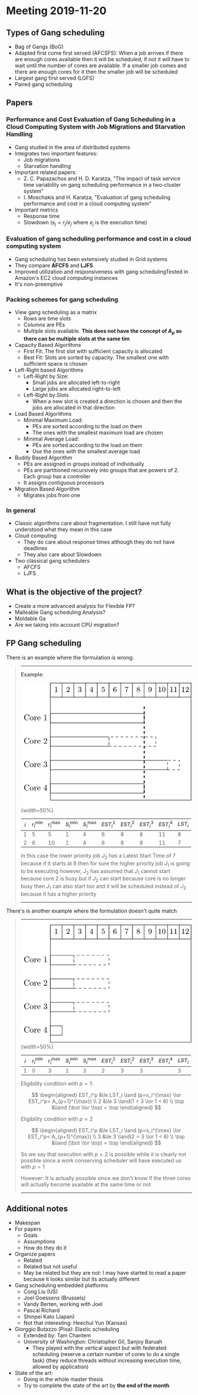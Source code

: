 # Meeting 2019-11-20



## Types of Gang scheduling

- Bag of Gangs (BoG)
- Adapted first come first served (AFCSFS): When a job arrives if there are enough cores available then it will be scheduled, if not it will have to wait until the number of cores are available. If a smaller job comes and there are enough cores for it then the smaller job will be scheduled
- Largest gang first served (LGFS)
- Paired gang scheduling

## Papers

### Performance and Cost Evaluation of Gang Scheduling in a Cloud Computing System with Job Migrations and Starvation Handling

- Gang studied in the area of distributed systems
- Integrates two important features:
  - Job migrations
  - Starvation handling
- Important related papers:
  - Z. C. Papazachos and H. D. Karatza, "The impact of task service time variability on gang scheduling performance in a two-cluster system"
  - I. Moschakis and H. Karatza, "Evaluation of gang scheduling performance and cost in a cloud computing system"
- Important metrics
  - Response time
  - Slowdown ($s_j = r_j / e_j$ where $e_j$ is the execution time)

### Evaluation of gang scheduling performance and cost in a cloud computing system

- Gang scheduling has been extensively studied in Grid systems
- They compare **AFCFS** and **LJFS**
- Improved utilization and responsiveness with gang schedulingTested in Amazon's EC2 cloud computing instances
- It's non-preemptive

### Packing schemes for gang scheduling

- View gang scheduling as a matrix
  - Rows are time slots
  - Columns are PEs
  - Multiple slots available. **This does not have the concept of $A_p$ as there can be multiple slots at the same tim**
- Capacity Based Algorithms
  - First Fit: The first slot with sufficient capacity is allocated
  - Best Fit: Slots are sorted by capacity. The smallest one with sufficient space is chosen
- Left-Right based Algorithms
  - Left-Right by Size: 
    - Small jobs are allocated left-to-right
    - Large jobs are allocated right-to-left
  - Left-Right by Slots
    - When a new slot is created a direction is chosen and then the jobs are allocated in that direction
- Load Based Algorithms
  - Minimal Maximum Load: 
    - PEs are sorted according to the load on them
    - The ones with the smallest maximum load are chosen
  - Minimal Average Load:
    - PEs are sorted according to the load on them
    - Use the ones with the smallest average load
- Buddy Based Algorithm
  - PEs are assigned in groups instead of individually
  - PEs are partitioned recursively into groups that are powers of 2. Each group has a controller
  - It assigns contiguous processors
- Migration Based Algorithm
  - Migrates jobs from one

### In general

- Classic algorithms care about fragmentation. I still have not fully understood what they mean in this case
- Cloud computing
  - They do care about response times although they do not have deadlines
  - They also care about Slowdown
- Two classical gang schedulers
  - AFCFS
  - LJFS

## What is the objective of the project?

- Create a more advanced analysis for Flexible FP?
- Malleable Gang scheduling Analysis?
- Moldable Ga
- Are we taking into account CPU migration?







## FP Gang scheduling

There is an example where the formulation is wrong:

> ***
>
> **Example**:
>
> ![Example of schedule where the higher priority task could start before](images/2019/11/05/schedule.png){width=50%}
>
> | $i$  | $r_i^{\min}$ | $r_i^{\max}$ | $S_i^{\min}$ | $S_i^{\max}$ | $EST_i^1$ | $EST_i^2$ | $EST_i^3$ | $EST_i^4$ | $LST_i$ |
> | ---- | ------------ | ------------ | ------------ | ------------ | --------- | --------- | --------- | --------- | ------- |
> | 1    | 5            | 5            | 1            | 4            | 6         | 8         | 8         | 11        | 8       |
> | 2    | 6            | 10           | 1            | 4            | 6         | 8         | 8         | 11        | 7       |
>
> In this case the lower priority job $J_2$ has a Latest Start Time of 7 because if it starts at 8 then for sure the higher priority job $J_1$ is going to be executing however, $J_2$ has assumed that $J_1$ cannot start because core 2 is busy but if $J_2$ can start because core is no longer busy then $J_1$ can also start too and it will be scheduled instead of $J_2$ because it has a higher priority
>
> ***

There's is another example where the formulation doesn't quite match

> ***
>
> ![Example of execution](images/2019/11/05/schedule_2.png){width=50%}
>
> | $i$  | $r_i^{\min}$ | $r_i^{\max}$ | $S_i^{\min}$ | $S_i^{\max}$ | $EST_i^1$ | $EST_i^2$ | $EST_i^3$ | $EST_i^4$ | $LST_i$ |
> | ---- | ------------ | ------------ | ------------ | ------------ | --------- | --------- | --------- | --------- | ------- |
> | 1    | 0            | 3            | 1            | 3            | 2         | 3         | 3         |           | 3       |
>
> Eligibility condition with $p=1$:
> 
> $$
> \begin{aligned}
> EST_i^p &\le LST_i \land (p=s_i^{\max} \lor EST_i^p< A_{p+1}^{\max}) \\
> 2 &\le 3 \land(1 = 3 \lor 1 < 6) \\
> \top &\land (\bot \lor \top) = \top
> \end{aligned}
> $$
> 
> Eligibility condition with $p=2$
>
> 
> $$
> \begin{aligned}
> EST_i^p &\le LST_i \land (p=s_i^{\max} \lor EST_i^p< A_{p+1}^{\max}) \\
> 3 &\le 3 \land(2 = 3 \lor 1 < 6) \\
> \top &\land (\bot \lor \top) = \top
> \end{aligned}
> $$
> 
> So we say that execution with $p=2$ is possible while it is clearly not possible since a work conserving scheduler will have executed us with $p=1$
>
> However: It is actually possible since we don't know if the three cores will actually become available at the same time or not
>
> ***

## Additional notes

- Makespan
- For papers
  - Goals
  - Assumptions
  - How do they do it
- Organize papers
  - Related
  - Related but not useful
  - May be related but they are not: I may have started to read a paper because it looks similar but its actually different
- Gang scheduling embedded platforms
  - Cong Liu (US)
  - Joel Goessens (Brussels)
  - Vandy Berten, working with Joel
  - Pascal Richard
  - Shinpei Kato (Japan)
  - Not that interesting: Heechul Yun (Kansas)
- Giorggio Butazzo (Pisa): Elastic scheduling
  - Extended by: Tam Chantem
  - University of Washington: Christopher Gil, Sanjoy Baruah
    - They played with the vertical aspect but with federated scheduling (reserve a certain number of cores to do a single task) (they reduce threads without increasing execution time, allowed by application)
- State of the art:
  - Doing in the whole master thesis
  - Try to complete the state of the art by **the end of the month**



